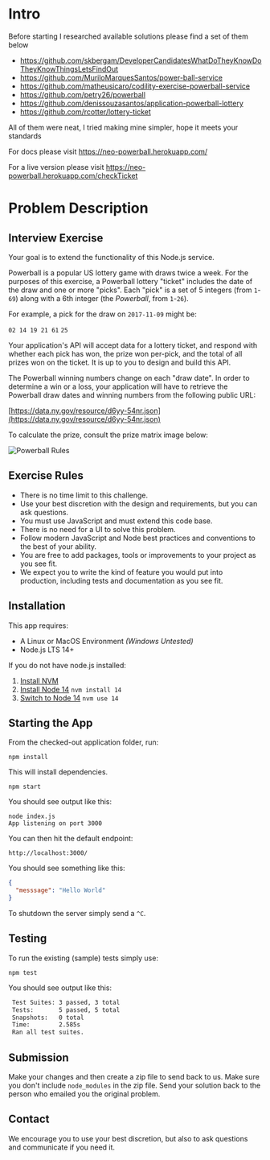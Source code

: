 
# Intro

Before starting I researched available solutions please find a set of them below

- https://github.com/skbergam/DeveloperCandidatesWhatDoTheyKnowDoTheyKnowThingsLetsFindOut
- https://github.com/MuriloMarquesSantos/power-ball-service
- https://github.com/matheusicaro/codility-exercise-powerball-service
- https://github.com/petry26/powerball
- https://github.com/denissouzasantos/application-powerball-lottery
- https://github.com/rcotter/lottery-ticket

All of them were neat, I tried making mine simpler, hope it meets your standards

For docs please visit https://neo-powerball.herokuapp.com/

For a live version please visit https://neo-powerball.herokuapp.com/checkTicket


# Problem Description

## Interview Exercise

Your goal is to extend the functionality of this Node.js service.

Powerball is a popular US lottery game with draws twice a week.
For the purposes of this exercise,
a Powerball lottery "ticket" includes the date of the draw and one or more "picks".
Each "pick" is a set of 5 integers (from `1`-`69`)
along with a 6th integer (the _Powerball_, from `1`-`26`).

For example, a pick for the draw on `2017-11-09` might be:

`02 14 19 21 61` `25`

Your application's API will accept data for a lottery ticket,
and respond with whether each pick has won, the prize won per-pick,
and the total of all prizes won on the ticket.
It is up to you to design and build this API.

The Powerball winning numbers change on each "draw date".
In order to determine a win or a loss, your application will have to retrieve the Powerball draw dates and winning numbers from the following public URL:

[https://data.ny.gov/resource/d6yy-54nr.json](https://data.ny.gov/resource/d6yy-54nr.json)

To calculate the prize, consult the prize matrix image below:

![Powerball Rules](powerball_rules.png?raw=true)

## Exercise Rules

- There is no time limit to this challenge.
- Use your best discretion with the design and requirements, but you can ask questions.
- You must use JavaScript and must extend this code base.
- There is no need for a UI to solve this problem.
- Follow modern JavaScript and Node best practices and conventions to the best of your ability.
- You are free to add packages, tools or improvements to your project as you see fit.
- We expect you to write the kind of feature you would put into production, including tests and documentation as you see fit.

## Installation

This app requires:

- A Linux or MacOS Environment _(Windows Untested)_
- Node.js LTS 14+

If you do not have node.js installed:

1. [Install NVM](https://github.com/creationix/nvm#installation)
2. [Install Node 14](https://github.com/creationix/nvm#usage) `nvm install 14`
3. [Switch to Node 14](https://github.com/creationix/nvm#usage) `nvm use 14`

## Starting the App

From the checked-out application folder, run:

`npm install`

This will install dependencies.

`npm start`

You should see output like this:

```
node index.js
App listening on port 3000
```

You can then hit the default endpoint:

`http://localhost:3000/`

You should see something like this:

```json
{
  "messsage": "Hello World"
}
```

To shutdown the server simply send a `^C`.

## Testing

To run the existing (sample) tests simply use:

`npm test`

You should see output like this:

```txt
 Test Suites: 3 passed, 3 total
 Tests:       5 passed, 5 total
 Snapshots:   0 total
 Time:        2.585s
 Ran all test suites.
```

## Submission

Make your changes and then create a zip file to send back to us. Make sure you don't include `node_modules` in the zip file. Send your solution back to the person who emailed you the original problem.

## Contact

We encourage you to use your best discretion, but also to ask questions and communicate if you need it.
